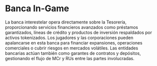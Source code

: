 # Banca In-Game

La banca interestelar opera directamente sobre la Tesorería, proporcionando servicios financieros avanzados como préstamos garantizados, líneas de crédito y productos de inversión respaldados por activos tokenizados. Los jugadores y las corporaciones pueden apalancarse en esta banca para financiar expansiones, operaciones comerciales o cubrir riesgos en mercados volátiles. Las entidades bancarias actúan también como garantes de contratos y depósitos, gestionando el flujo de MCr y RUs entre las partes involucradas.
